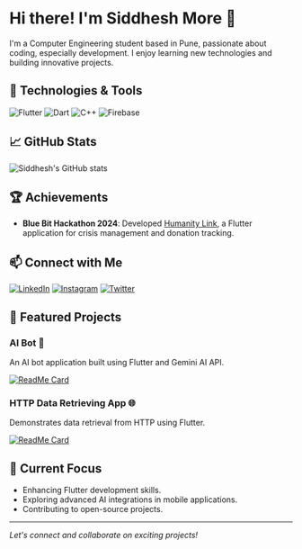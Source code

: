 # Hi there! I'm Siddhesh More 👋

I'm a Computer Engineering student based in Pune, passionate about coding, especially development. I enjoy learning new technologies and building innovative projects.

## 🔧 Technologies & Tools

![Flutter](https://img.shields.io/badge/Flutter-%2302569B.svg?style=flat&logo=Flutter&logoColor=white)
![Dart](https://img.shields.io/badge/Dart-%230175C2.svg?style=flat&logo=Dart&logoColor=white)
![C++](https://img.shields.io/badge/C++-%2300599C.svg?style=flat&logo=C%2B%2B&logoColor=white)
![Firebase](https://img.shields.io/badge/Firebase-%23039BE5.svg?style=flat&logo=Firebase&logoColor=white)

## 📈 GitHub Stats

![Siddhesh's GitHub stats](https://github-readme-stats.vercel.app/api?username=SiddheshMore24&show_icons=true&theme=radical)

## 🏆 Achievements

- **Blue Bit Hackathon 2024**: Developed [Humanity Link](https://github.com/SiddheshMore24/WidgetWizards_2.4.1), a Flutter application for crisis management and donation tracking.

## 📫 Connect with Me

[![LinkedIn](https://img.shields.io/badge/LinkedIn-%230077B5.svg?style=flat&logo=linkedin&logoColor=white)](https://www.linkedin.com/in/siddhesh-more-1a31641b0)
[![Instagram](https://img.shields.io/badge/Instagram-%23E4405F.svg?style=flat&logo=instagram&logoColor=white)](https://instagram.com/siddhesh_2406)
[![Twitter](https://img.shields.io/badge/Twitter-%231DA1F2.svg?style=flat&logo=twitter&logoColor=white)](https://twitter.com/Siddhesh2406)

## 📂 Featured Projects

### AI Bot 🤖

An AI bot application built using Flutter and Gemini AI API.

[![ReadMe Card](https://github-readme-stats.vercel.app/api/pin/?username=SiddheshMore24&repo=AI-bot&theme=radical)](https://github.com/SiddheshMore24/AI-bot)

### HTTP Data Retrieving App 🌐

Demonstrates data retrieval from HTTP using Flutter.

[![ReadMe Card](https://github-readme-stats.vercel.app/api/pin/?username=SiddheshMore24&repo=httpRetrievingApp&theme=radical)](https://github.com/SiddheshMore24/httpRetrievingApp)

## 🎯 Current Focus

- Enhancing Flutter development skills.
- Exploring advanced AI integrations in mobile applications.
- Contributing to open-source projects.

---

*Let's connect and collaborate on exciting projects!*
